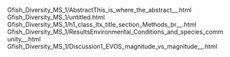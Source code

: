 Gfish_Diversity_MS_1/AbstractThis_is_where_the_abstract__.html
Gfish_Diversity_MS_1/untitled.html
Gfish_Diversity_MS_1/h1_class_ltx_title_section_Methods_br__.html
Gfish_Diversity_MS_1/ResultsEnvironmental_Conditions_and_species_community__.html
Gfish_Diversity_MS_1/Discussion1_EVOS_magnitude_vs_magnitude__.html